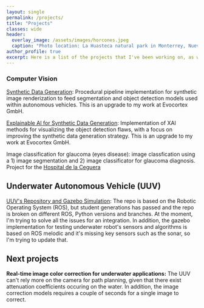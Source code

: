 ```yaml
---
layout: single
permalink: /projects/
title: "Projects"
classes: wide
header: 
  overlay_image: /assets/images/horcones.jpeg
  caption: "Photo location: La Huasteca natural park in Monterrey, Nuevo Leon, Mexico"
author_profile: true
excerpt: Here is a list of the projects that I've been working on, as well as the links to the publicly available source codes. 
---
```


### Computer Vision
[Synthetic Data Generation](https://github.com/vanttec/vanttec_synthdata): Procedural pipeline implementation for synthetic image renderization to feed segmentation and object detection models used within autonomous vehicles. This is an upgrade to my work at Evocortex GmbH.

[Explainable AI for Synthetic Data Generation](https://github.com/Ivan5d/AI_Synthdata): Implementation of XAI methods for visualizing the object detection flaws, with a focus on improving the synthetic data generation strategy. This is an upgrade to my work at Evocortex GmbH.

Image classification for glaucoma (eyes disease): image classfication using a 1) image segmentation and 2) image classificator for glaucoma diagnosis. Project for the [Hospital de la Ceguera](https://apec.org.mx/)

## Underwater Autonomous Vehicle (UUV)
[UUV's Repository and Gazebo Simulation](https://github.com/vanttec/vanttec_uuv): The repo is based on the Robotic Operating System (ROS), but student generations has passed and the repo is broken on different ROS, Python versions and branches. At the moment, I'm trying to solve all the issues for an integration. In addition, the gazebo implementation for testing underwater robot's sensors and algorithms is based on ROS melodic and it's missing key sensors such as the sonar, so I'm trying to update that.

## Next projects
**Real-time image color correction for underwater applications:** The UUV can't rely more on the camera for path planning, given that there exist attenuation coefficients occuring on the water. In addition, the image correction models requires a couple of seconds for a single image to correct.